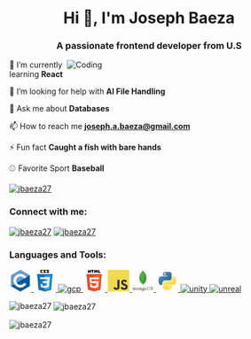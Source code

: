 <h1 align="center">Hi 👋, I'm Joseph Baeza</h1>
<h3 align="center">A passionate frontend developer from U.S</h3>
<img align="right" alt="Coding" width="400" src="https://media.tenor.com/JIS_KDKKsgYAAAAd/guaton-computadora.gif">

<p

 🌱 I’m currently learning **React**

 🤝 I’m looking for help with **AI File Handling**

 💬 Ask me about **Databases**

 📫 How to reach me **joseph.a.baeza@gmail.com**

 ⚡ Fun fact **Caught a fish with bare hands**
 
 ⚾ Favorite Sport **Baseball**
</p>


<p align="left"> <a href="https://github.com/ryo-ma/github-profile-trophy"><img src="https://github-profile-trophy.vercel.app/?username=jbaeza27" alt="jbaeza27" /></a> </p>


<h3 align="left">Connect with me:</h3>
<p align="left">
<a href="https://stackoverflow.com/users/jbaeza27" target="blank"><img align="center" src="https://raw.githubusercontent.com/rahuldkjain/github-profile-readme-generator/master/src/images/icons/Social/stack-overflow.svg" alt="jbaeza27" height="30" width="40" /></a>
<a href="https://www.leetcode.com/jbaeza27" target="blank"><img align="center" src="https://raw.githubusercontent.com/rahuldkjain/github-profile-readme-generator/master/src/images/icons/Social/leet-code.svg" alt="jbaeza27" height="30" width="40" /></a>
</p>

<h3 align="left">Languages and Tools:</h3>
<p align="left"> <a href="https://www.cprogramming.com/" target="_blank" rel="noreferrer"> <img src="https://raw.githubusercontent.com/devicons/devicon/master/icons/c/c-original.svg" alt="c" width="40" height="40"/> </a> <a href="https://www.w3schools.com/css/" target="_blank" rel="noreferrer"> <img src="https://raw.githubusercontent.com/devicons/devicon/master/icons/css3/css3-original-wordmark.svg" alt="css3" width="40" height="40"/> </a> <a href="https://cloud.google.com" target="_blank" rel="noreferrer"> <img src="https://www.vectorlogo.zone/logos/google_cloud/google_cloud-icon.svg" alt="gcp" width="40" height="40"/> </a> <a href="https://www.w3.org/html/" target="_blank" rel="noreferrer"> <img src="https://raw.githubusercontent.com/devicons/devicon/master/icons/html5/html5-original-wordmark.svg" alt="html5" width="40" height="40"/> </a> <a href="https://developer.mozilla.org/en-US/docs/Web/JavaScript" target="_blank" rel="noreferrer"> <img src="https://raw.githubusercontent.com/devicons/devicon/master/icons/javascript/javascript-original.svg" alt="javascript" width="40" height="40"/> </a> <a href="https://www.mongodb.com/" target="_blank" rel="noreferrer"> <img src="https://raw.githubusercontent.com/devicons/devicon/master/icons/mongodb/mongodb-original-wordmark.svg" alt="mongodb" width="40" height="40"/> </a> <a href="https://www.python.org" target="_blank" rel="noreferrer"> <img src="https://raw.githubusercontent.com/devicons/devicon/master/icons/python/python-original.svg" alt="python" width="40" height="40"/> </a> <a href="https://unity.com/" target="_blank" rel="noreferrer"> <img src="https://www.vectorlogo.zone/logos/unity3d/unity3d-icon.svg" alt="unity" width="40" height="40"/> </a> <a href="https://unrealengine.com/" target="_blank" rel="noreferrer"> <img src="https://raw.githubusercontent.com/kenangundogan/fontisto/036b7eca71aab1bef8e6a0518f7329f13ed62f6b/icons/svg/brand/unreal-engine.svg" alt="unreal" width="40" height="40"/> </a> </p>

<p><img align="left" src="https://github-readme-stats.vercel.app/api/top-langs?username=jbaeza27&show_icons=true&locale=en&layout=compact" alt="jbaeza27" /></p>

<p>&nbsp;<img align="center" src="https://github-readme-stats.vercel.app/api?username=jbaeza27&show_icons=true&locale=en" alt="jbaeza27" /></p>

<p><img align="center" src="https://github-readme-streak-stats.herokuapp.com/?user=jbaeza27&" alt="jbaeza27" /></p>

